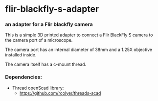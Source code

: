 # flir-blackfly-s-adapter

### an adapter for a Flir blackfly camera

This is a simple 3D printed adapter to connect a Flir BlackFly S camera to the camera port of a microscope.

The camera port has an internal diameter of 38mm and a 1.25X objective installed inside. 

The camera itself has a c-mount thread.

### Dependencies:

- Thread openScad library:
  - https://github.com/rcolyer/threads-scad

